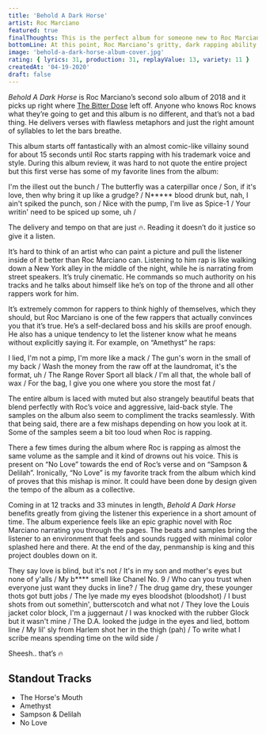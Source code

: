 ```yaml
---
title: 'Behold A Dark Horse'
artist: Roc Marciano
featured: true
finalThoughts: This is the perfect album for someone new to Roc Marciano. He showcases his masterful ability to write seemingly perfect verses where every syllable is placed exactly where it should be while also keeping the album short enough to digest everything easily. It’s braggadocious, smooth and also aggressive but in an elegant way. This album might not be everyone’s taste because it’s somewhat repetitive and contains densely lyrical verses, but his core fans and hip hop heads come away with another gem to add to their rotation.
bottomLine: At this point, Roc Marciano’s gritty, dark rapping ability should be unquestioned and he delivers another gem to add to his already impressive catalog. His technical writing skills are right up there with the elites of hip hop.
image: 'behold-a-dark-horse-album-cover.jpg'
rating: { lyrics: 31, production: 31, replayValue: 13, variety: 11 }
createdAt: '04-19-2020'
draft: false
---
```


_Behold A Dark Horse_ is Roc Marciano’s second solo album of 2018 and it picks up right where [The Bitter Dose](https://open.spotify.com/album/2fSadHflGE0MhtkwiymFBg?si=zXSFcTfmQimR8Lmca8qdDA) left off. Anyone who knows Roc knows what they’re going to get and this album is no different, and that’s not a bad thing. He delivers verses with flawless metaphors and just the right amount of syllables to let the bars breathe.

This album starts off fantastically with an almost comic-like villainy sound for about 15 seconds until Roc starts rapping with his trademark voice and style. During this album review, it was hard to not quote the entire project but this first verse has some of my favorite lines from the album:

<quote song="The Horse's Mouth">
I'm the illest out the bunch /
The butterfly was a caterpillar once /
Son, if it's love, then why bring it up like a grudge? /
N***** blood drunk but, nah, I ain't spiked the punch, son /
Nice with the pump, I'm live as Spice-1 /
Your writin' need to be spiced up some, uh /
</quote>

The delivery and tempo on that are just 🔥. Reading it doesn’t do it justice so give it a listen.

<video-embed link="https://www.youtube.com/embed/Qt1zAlrqwsU"></video-embed>

It’s hard to think of an artist who can paint a picture and pull the listener inside of it better than Roc Marciano can. Listening to him rap is like walking down a New York alley in the middle of the night, while he is narrating from street speakers. It’s truly cinematic. He commands so much authority on his tracks and he talks about himself like he’s on top of the throne and all other rappers work for him.

It’s extremely common for rappers to think highly of themselves, which they should, but Roc Marciano is one of the few rappers that actually convinces you that it’s true. He’s a self-declared boss and his skills are proof enough. He also has a unique tendency to let the listener know what he means without explicitly saying it. For example, on “Amethyst” he raps:

<quote song="Amethyst">
I lied, I'm not a pimp, I'm more like a mack /  
The gun's worn in the small of my back /  
Wash the money from the raw off at the laundromat, it's the format, uh /  
The Range Rover Sport all black /  
I'm all that, the whole ball of wax /  
For the bag, I give you one where you store the most fat /
</quote>

The entire album is laced with muted but also strangely beautiful beats that blend perfectly with Roc’s voice and aggressive, laid-back style. The samples on the album also seem to compliment the tracks seamlessly. With that being said, there are a few mishaps depending on how you look at it. Some of the samples seem a bit too loud when Roc is rapping.

There a few times during the album where Roc is rapping as almost the same volume as the sample and it kind of drowns out his voice. This is present on “No Love” towards the end of Roc’s verse and on “Sampson & Delilah”. Ironically, “No Love” is my favorite track from the album which kind of proves that this mishap is minor. It could have been done by design given the tempo of the album as a collective.

Coming in at 12 tracks and 33 minutes in length, _Behold A Dark Horse_ benefits greatly from giving the listener this experience in a short amount of time. The album experience feels like an epic graphic novel with Roc Marciano narrating you through the pages. The beats and samples bring the listener to an environment that feels and sounds rugged with minimal color splashed here and there. At the end of the day, penmanship is king and this project doubles down on it.

<quote song="No Love">
They say love is blind, but it's not /  
It's in my son and mother's eyes but none of y'alls /  
My b**** smell like Chanel No. 9 /  
Who can you trust when everyone just want they ducks in line? /  
The drug game dry, these younger thots got butt jobs /  
The lye made my eyes bloodshot (bloodshot) /  
I bust shots from out somethin', butterscotch and what not /  
They love the Louis jacket color block, I'm a juggernaut /  
I was knocked with the rubber Glock but it wasn't mine /  
The D.A. looked the judge in the eyes and lied, bottom line /  
My lil' sly from Harlem shot her in the thigh (pah) /  
To write what I scribe means spending time on the wild side /
</quote>

Sheesh.. that’s 🔥

<video-embed link="https://www.youtube.com/embed/HZ9MwqQ6JhA"></video-embed>

## Standout Tracks

- The Horse's Mouth
- Amethyst
- Sampson & Delilah
- No Love
